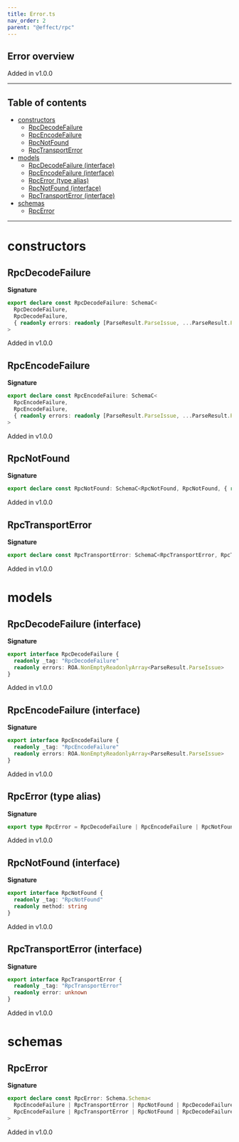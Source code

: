 ```yaml
---
title: Error.ts
nav_order: 2
parent: "@effect/rpc"
---
```


## Error overview

Added in v1.0.0

---

<h2 class="text-delta">Table of contents</h2>

- [constructors](#constructors)
  - [RpcDecodeFailure](#rpcdecodefailure)
  - [RpcEncodeFailure](#rpcencodefailure)
  - [RpcNotFound](#rpcnotfound)
  - [RpcTransportError](#rpctransporterror)
- [models](#models)
  - [RpcDecodeFailure (interface)](#rpcdecodefailure-interface)
  - [RpcEncodeFailure (interface)](#rpcencodefailure-interface)
  - [RpcError (type alias)](#rpcerror-type-alias)
  - [RpcNotFound (interface)](#rpcnotfound-interface)
  - [RpcTransportError (interface)](#rpctransporterror-interface)
- [schemas](#schemas)
  - [RpcError](#rpcerror)

---

# constructors

## RpcDecodeFailure

**Signature**

```ts
export declare const RpcDecodeFailure: SchemaC<
  RpcDecodeFailure,
  RpcDecodeFailure,
  { readonly errors: readonly [ParseResult.ParseIssue, ...ParseResult.ParseIssue[]] }
>
```

Added in v1.0.0

## RpcEncodeFailure

**Signature**

```ts
export declare const RpcEncodeFailure: SchemaC<
  RpcEncodeFailure,
  RpcEncodeFailure,
  { readonly errors: readonly [ParseResult.ParseIssue, ...ParseResult.ParseIssue[]] }
>
```

Added in v1.0.0

## RpcNotFound

**Signature**

```ts
export declare const RpcNotFound: SchemaC<RpcNotFound, RpcNotFound, { readonly method: string }>
```

Added in v1.0.0

## RpcTransportError

**Signature**

```ts
export declare const RpcTransportError: SchemaC<RpcTransportError, RpcTransportError, { readonly error: unknown }>
```

Added in v1.0.0

# models

## RpcDecodeFailure (interface)

**Signature**

```ts
export interface RpcDecodeFailure {
  readonly _tag: "RpcDecodeFailure"
  readonly errors: ROA.NonEmptyReadonlyArray<ParseResult.ParseIssue>
}
```

Added in v1.0.0

## RpcEncodeFailure (interface)

**Signature**

```ts
export interface RpcEncodeFailure {
  readonly _tag: "RpcEncodeFailure"
  readonly errors: ROA.NonEmptyReadonlyArray<ParseResult.ParseIssue>
}
```

Added in v1.0.0

## RpcError (type alias)

**Signature**

```ts
export type RpcError = RpcDecodeFailure | RpcEncodeFailure | RpcNotFound | RpcTransportError
```

Added in v1.0.0

## RpcNotFound (interface)

**Signature**

```ts
export interface RpcNotFound {
  readonly _tag: "RpcNotFound"
  readonly method: string
}
```

Added in v1.0.0

## RpcTransportError (interface)

**Signature**

```ts
export interface RpcTransportError {
  readonly _tag: "RpcTransportError"
  readonly error: unknown
}
```

Added in v1.0.0

# schemas

## RpcError

**Signature**

```ts
export declare const RpcError: Schema.Schema<
  RpcEncodeFailure | RpcTransportError | RpcNotFound | RpcDecodeFailure,
  RpcEncodeFailure | RpcTransportError | RpcNotFound | RpcDecodeFailure
>
```

Added in v1.0.0
